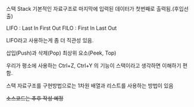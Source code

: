스택 Stack
기본적인 자료구조로 마지막에 입력된 데이터가 첫번째로 출력됨.(후입선출)

LIFO : Last In First Out 
FILO : First In Last Out

LIFO라고 사용하는게 좀 더 직관성 있음.

삽입(Push)과 삭제(Pop)
최상위 요소(Peek, Top)

우리가 평소에 사용하는 Ctrl+Z, Ctrl+Y 의 기능이 스택이라고 생각하면 이해하기 편함.

스택 자료구조를 구현방법으로는 
1차원 배열과 리스트를 사용하는 방법이 있음

~~소스코드는 추후 작성 예정~~
